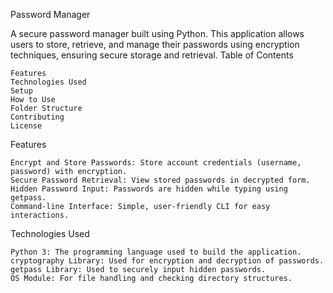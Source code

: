 Password Manager

A secure password manager built using Python. This application allows users to store, retrieve, and manage their passwords using encryption techniques, ensuring secure storage and retrieval.
Table of Contents

    Features
    Technologies Used
    Setup
    How to Use
    Folder Structure
    Contributing
    License

Features

    Encrypt and Store Passwords: Store account credentials (username, password) with encryption.
    Secure Password Retrieval: View stored passwords in decrypted form.
    Hidden Password Input: Passwords are hidden while typing using getpass.
    Command-line Interface: Simple, user-friendly CLI for easy interactions.

Technologies Used

    Python 3: The programming language used to build the application.
    cryptography Library: Used for encryption and decryption of passwords.
    getpass Library: Used to securely input hidden passwords.
    OS Module: For file handling and checking directory structures.
